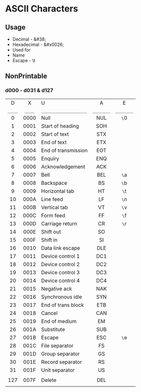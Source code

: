 # ASCII Characters

## Usage
- Decimal - \&#38;
- Hexadecimal - \&#x0026;
- Used for
- Name
- Escape - \\t

## NonPrintable

### d000 - d031 \& d127

| | | | | |
|:---:|:---:| --- |:---:|:---:|
| D | X | U | A | E |
| `____` | `____` | `__________________` | `_______` | `_______` | 
| 0  | 0000  | Null | NUL | `\`0  |
| 1  | 0001  | Start of heading  | SOH | |
| 2  | 0002  | Start of text  | STX | |
| 3  | 0003  | End of text  | ETX | |
| 4  | 0004  | End of transmission  | EOT | |
| 5  | 0005  | Enquiry  | ENQ | |
| 6  | 0006  | Acknowledgement  | ACK | |
| 7  | 0007  | Bell | BEL | `\`a  |
| 8  | 0008  | Backspace | BS | `\`b  |
| 9  | 0009  | Horizontal tab | HT | `\`t  |
| 10  | 000A  | Line feed | LF | `\`n  |
| 11  | 000B  | Vertical tab | VT | `\`v  |
| 12  | 000C  | Form feed | FF | `\`f  |
| 13  | 000D  | Carriage return | CR | `\`r  |
| 14  | 000E  | Shift out  | SO | |
| 15  | 000F  | Shift in  | SI | |
| 16  | 0010  | Data link escape  | DLE | |
| 17  | 0011  | Device control 1  | DC1 | |
| 18  | 0012  | Device control 2  | DC2 | |
| 19  | 0013  | Device control 3  | DC3 | |
| 20  | 0014  | Device control 4  | DC4 | |
| 21  | 0015  | Negative ack  | NAK | |
| 22  | 0016  | Synchronous idle  | SYN | |
| 23  | 0017  | End of trans block  | ETB | |
| 24  | 0018  | Cancel  | CAN | |
| 25  | 0019  | End of medium  | EM | |
| 26  | 001A  | Substitute  | SUB | |
| 27  | 001B  | Escape | ESC | `\`e  |
| 28  | 001C  | File separator  | FS | |
| 29  | 001D  | Group separator  | GS | |
| 30  | 001E  | Record separator  | RS | |
| 31  | 001F  | Unit separator  | US | |
| | | | | |
| 127  | 007F  | Delete  | DEL | |
| | | | | |

` `
